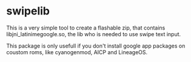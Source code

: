 # swipelib

This is a very simple tool to create a flashable zip,
that contains libjni_latinimegoogle.so, the lib who
is needed to use swipe text input.

This package is only usefull if you don't install google app
packages on coustom roms, like cyanogenmod, AICP and LineageOS.
